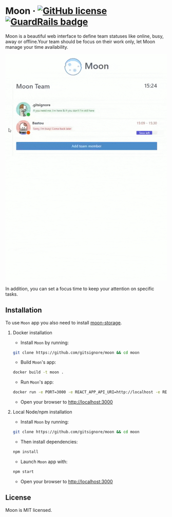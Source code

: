 # Moon &middot; [![GitHub license](https://img.shields.io/badge/license-MIT-blue.svg)](https://github.com/gitsignore/moon/blob/master/LICENSE) [![GuardRails badge](https://badges.production.guardrails.io/gitsignore/moon.svg)](https://www.guardrails.io)

Moon is a beautiful web interface to define team statuses like online, busy, away or offline.Your team should be focus on their work only, let Moon manage your time availability.

![moon-preview](src/assets/preview/moon.gif)

In addition, you can set a focus time to keep your attention on specific tasks.

## Installation

To use `Moon` app you also need to install [moon-storage](https://github.com/gitsignore/moon-storage).

1. Docker installation

   - Install `Moon` by running:

   ```sh
   git clone https://github.com/gitsignore/moon && cd moon
   ```

   - Build `Moon`'s app:

   ```sh
   docker build -t moon .
   ```

   - Run `Moon`'s app:

   ```sh
   docker run -e PORT=3000 -e REACT_APP_API_URI=http://localhost -e REACT_APP_API_PORT=8080 -e REACT_APP_API_ENTRYPOINT=/teams -p 3000:3000 -p 35729:35729 -v $(pwd):/usr/src/app --name moon -d moon
   ```

   - Open your browser to <http://localhost:3000>

2. Local Node/npm installation

   - Install `Moon` by running:

   ```sh
   git clone https://github.com/gitsignore/moon && cd moon
   ```

   - Then install dependencies:

   ```sh
   npm install
   ```

   - Launch `Moon` app with:

   ```sh
   npm start
   ```

   - Open your browser to <http://localhost:3000>

## License

Moon is MIT licensed.
